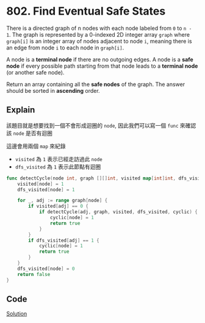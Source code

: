 # 802. Find Eventual Safe States

There is a directed graph of n nodes with each node labeled from `0` to `n - 1`. The graph is represented by a 0-indexed 2D integer array `graph` where `graph[i]` is an integer array of nodes adjacent to node `i`, meaning there is an edge from node `i` to each node in `graph[i]`.

A node is a **terminal node** if there are no outgoing edges. A node is a **safe node** if every possible path starting from that node leads to a **terminal node** (or another safe node).

Return an array containing all the **safe nodes** of the graph. The answer should be sorted in **ascending** order.

## Explain

該題目就是想要找到一個不會形成迴圈的 `node`, 因此我們可以寫一個 `func` 來確認該 `node` 是否有迴圈

這邊會用兩個 `map` 來紀錄

- `visited` 為 `1` 表示已經走訪過此 `node`
- `dfs_visited` 為 `1` 表示此節點有迴圈

```go
func detectCycle(node int, graph [][]int, visited map[int]int, dfs_visited map[int]int, cyclic map[int]int) bool {
	visited[node] = 1
	dfs_visited[node] = 1

	for _, adj := range graph[node] {
		if visited[adj] == 0 {
			if detectCycle(adj, graph, visited, dfs_visited, cyclic) {
				cyclic[node] = 1
				return true
			}
		}
		if dfs_visited[adj] == 1 {
			cyclic[node] = 1
			return true
		}
	}
	dfs_visited[node] = 0
	return false
}
```


## Code

[Solution](./method2.go)